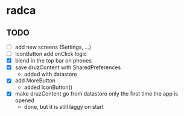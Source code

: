 # radca

## TODO

- [ ] add new screens (Settings, ...)
- [ ] IconButton add onClick logic
- [x] blend in the top bar on phones
- [x] save druzContent with SharedPreferences
   - added with datastore
- [x] add MoreButton
   - added IconButton()
- [x] make druzContent go from datastore only the first time the app is opened
   - done, but it is still laggy on start
